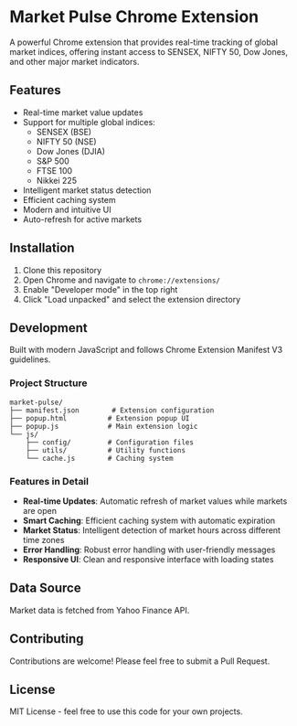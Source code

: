 # Market Pulse Chrome Extension

A powerful Chrome extension that provides real-time tracking of global market indices, offering instant access to SENSEX, NIFTY 50, Dow Jones, and other major market indicators.

## Features

- Real-time market value updates
- Support for multiple global indices:
  - SENSEX (BSE)
  - NIFTY 50 (NSE)
  - Dow Jones (DJIA)
  - S&P 500
  - FTSE 100
  - Nikkei 225
- Intelligent market status detection
- Efficient caching system
- Modern and intuitive UI
- Auto-refresh for active markets

## Installation

1. Clone this repository
2. Open Chrome and navigate to `chrome://extensions/`
3. Enable "Developer mode" in the top right
4. Click "Load unpacked" and select the extension directory

## Development

Built with modern JavaScript and follows Chrome Extension Manifest V3 guidelines.

### Project Structure

```
market-pulse/
├── manifest.json        # Extension configuration
├── popup.html          # Extension popup UI
├── popup.js            # Main extension logic
└── js/
    ├── config/         # Configuration files
    ├── utils/          # Utility functions
    └── cache.js        # Caching system
```

### Features in Detail

- **Real-time Updates**: Automatic refresh of market values while markets are open
- **Smart Caching**: Efficient caching system with automatic expiration
- **Market Status**: Intelligent detection of market hours across different time zones
- **Error Handling**: Robust error handling with user-friendly messages
- **Responsive UI**: Clean and responsive interface with loading states

## Data Source

Market data is fetched from Yahoo Finance API.

## Contributing

Contributions are welcome! Please feel free to submit a Pull Request.

## License

MIT License - feel free to use this code for your own projects.
